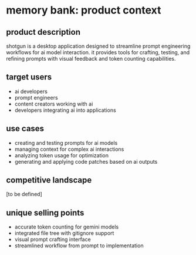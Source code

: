 # memory bank: product context

## product description

shotgun is a desktop application designed to streamline prompt engineering workflows for ai model interaction. it provides tools for crafting, testing, and refining prompts with visual feedback and token counting capabilities.

## target users

- ai developers
- prompt engineers
- content creators working with ai
- developers integrating ai into applications

## use cases

- creating and testing prompts for ai models
- managing context for complex ai interactions
- analyzing token usage for optimization
- generating and applying code patches based on ai outputs

## competitive landscape

[to be defined]

## unique selling points

- accurate token counting for gemini models
- integrated file tree with gitignore support
- visual prompt crafting interface
- streamlined workflow from prompt to implementation
